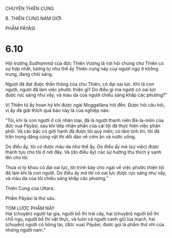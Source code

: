 CHUYỆN THIÊN CUNG

B. THIÊN CUNG NAM GIỚI

PHẨM PĀYĀSI

# 6.10

Hội trường _Sudhammā_ của đức Thiên Vương là nơi hội chúng chư Thiên có sự hợp nhất, tương tự như thế ấy Thiên cung này của ngươi ngự ở không trung, đang chói sáng.

Ngươi đã đạt được thần thông của chư Thiên, có đại oai lực. Khi là con người, ngươi đã làm việc phước thiện gì? Do điều gì mà ngươi có oai lực được rực sáng như vầy, và màu da của ngươi chiếu sáng khắp các phương?”

Vị Thiên tử ấy hoan hỷ khi được ngài Moggallāna hỏi đến. Ðược hỏi câu hỏi, vị ấy đã giải thích quả báo này là của nghiệp nào:

“Tôi, khi là con người ở cõi nhân loại, đã là người thanh niên Bà-la-môn của đức vua Pāyāsi, sau khi tiếp nhận phần của cải tôi đã thực hiện việc phân phối. Và các bậc có giới hạnh đã được tôi quý mến; có tâm tịnh tín, tôi đã trân trọng dâng cúng vật thí dồi dào về cơm ăn và nước uống.

Do điều ấy, tôi có được màu da như thế ấy. Do điều ấy mà (sự việc) được thành tựu cho tôi ở nơi đây. Và (do điều ấy) các sự hưởng thụ thích ý sanh lên cho tôi.

Thưa vị tỳ khưu có đại oai lực, tôi trình bày cho ngài về việc phước thiện tôi đã làm khi là con người. Do điều ấy mà tôi có oai lực được rực sáng như vầy, và màu da của tôi chiếu sáng khắp các phương.”

Thiên Cung của Uttara.

Phẩm Pāyāsi là thứ sáu.

TÓM LƯỢC PHẨM NÀY  
Hai (chuyện) người tại gia, người bố thí trái cây, hai (chuyện) người bố thí chỗ ngụ, người bố thí vật thực, và luôn cả người canh giữ lúa mạch, hai (chuyện) người có bông tai, (đức vua) Pāyāsi; được gọi là phẩm thứ nhì của những người nam.”

